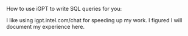 How to use iGPT to write SQL queries for you:

I like using igpt.intel.com/chat for speeding up my work. I figured I will document my experience here. 
